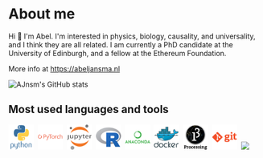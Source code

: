 <!-- AJnsm/AJnsm is a ✨ special ✨ repository because its `README.md` (this file) appears on your GitHub profile.
You can click the Preview link to take a look at your changes.
--->
# About me

Hi 👋 I'm Abel. I'm interested in physics, biology, causality, and universality, and I think they are all related.
I am currently a PhD candidate at the University of Edinburgh, and a fellow at the Ethereum Foundation. 

More info at https://abeljansma.nl


![AJnsm's GitHub stats](https://github-readme-stats.vercel.app/api?username=AJnsm&count_private=true&theme=prussian)

## Most used languages and tools
<div>
  <img src="https://github.com/devicons/devicon/blob/master/icons/python/python-original-wordmark.svg"  height="50"/>&nbsp;
  <img src="https://github.com/devicons/devicon/blob/master/icons/pytorch/pytorch-plain-wordmark.svg"  height="50"/>&nbsp;
  <img src="https://github.com/devicons/devicon/blob/master/icons/jupyter/jupyter-original-wordmark.svg"  height="50"/>&nbsp;
  <img src="https://github.com/devicons/devicon/blob/master/icons/r/r-original.svg"  height="50"/>&nbsp;
  <img src="https://github.com/devicons/devicon/blob/master/icons/anaconda/anaconda-original-wordmark.svg"  height="50"/>&nbsp;
  <img src="https://github.com/devicons/devicon/blob/master/icons/docker/docker-original-wordmark.svg"  height="50"/>&nbsp;
  <img src="https://github.com/devicons/devicon/blob/master/icons/processing/processing-original-wordmark.svg"  height="50"/>&nbsp;
  <img src="https://github.com/devicons/devicon/blob/master/icons/git/git-plain-wordmark.svg"  height="50"/>&nbsp;
  <img src="https://www.nextflow.io/img/nextflow2014_no-bg.png" height="50"/>&nbsp;
</div>
